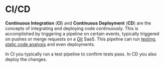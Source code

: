 # CI/CD

**Continuous Integration** (**CI**) and **Continuous Deployment** (**CD**) are
the concepts of integrating and deploying code continuously. This is
accomplished by triggering a pipeline on certain events, typically triggered on
pushes or merge requests on a [Git](./vcs/git.md) SaaS. This pipeline can run
[testing](../testing/README.md),
[static code analysis](../development/static_code_analysis.md) and even
deployments.

In CI you typically run a test pipeline to confirm tests pass. In CD you also
deploy the changes.
